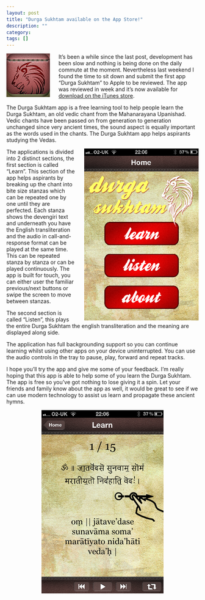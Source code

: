 ```yaml
---
layout: post
title: "Durga Sukhtam available on the App Store!"
description: ""
category: 
tags: []
---
```


<img style="float: left; margin-right: 1.625em;" src="/images/Durga-Sukhtam-iPhone-icon-114x114px.png" />

It’s been a while since the last post, development has been slow and nothing is being done on the daily commute at the moment. Nevertheless last weekend I found the time to sit down and submit the first app “Durga Sukhtam” to Apple to be reviewed. The app was reviewed in week and it’s now available for [download on the iTunes store](http://j.mp/durga-sukhtam).

The Durga Sukhtam app is a free learning tool to help people learn the Durga Sukhtam, an old vedic chant from the Mahanarayana Upanishad. Vedic chants have been passed on from generation to generation unchanged since very ancient times, the sound aspect is equally important as the words used in the chants. The Durga Sukhtam app helps aspirants studying the Vedas.

<img style="float: right; margin-left: 1.625em;" src="/images/IMG_0768_300.png" />

The applications is divided into 2 distinct sections, the first section is called “Learn”.  This section of the app helps aspirants by breaking up the chant into bite size stanzas which can be repeated one by one until they are perfected. Each stanza shows the devengiri text and underneath you have the English transliteration and the audio in call-and-response format can be played at the same time. This can be repeated stanza by stanza or can be played continuously. The app is built for touch, you can either user the familiar previous/next buttons or swipe the screen to move between stanzas.

The second section is called “Listen”, this plays the entire Durga Sukhtam the english transliteration and the meaning are displayed along side.

The application has full backgrounding support so you can continue learning whilst using other apps on your device uninterrupted. You can use the audio controls in the tray to pause, play, forward and repeat tracks.

I hope you’ll try the app and give me some of your feedback. I’m really hoping that this app is able to help some of you learn the Durga Sukhtam. The app is free so you’ve got nothing to lose giving it a spin. Let your friends and family know about the app as well, it would be great to see if we can use modern technology to assist us learn and propagate these ancient hymns.

<img style="clear: both; display: block; margin-left: auto; margin-right: auto;" src="/images/IMG_0769_320.png" />


